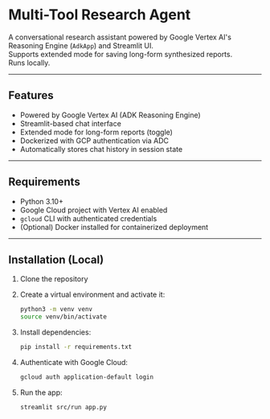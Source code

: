 # Multi-Tool Research Agent 

A conversational research assistant powered by Google Vertex AI's Reasoning Engine (`AdkApp`) and Streamlit UI.  
Supports extended mode for saving long-form synthesized reports.  
Runs locally.

---

## Features

- Powered by Google Vertex AI (ADK Reasoning Engine)
- Streamlit-based chat interface
- Extended mode for long-form reports (toggle)
- Dockerized with GCP authentication via ADC
- Automatically stores chat history in session state

---

## Requirements

- Python 3.10+
- Google Cloud project with Vertex AI enabled
- `gcloud` CLI with authenticated credentials
- (Optional) Docker installed for containerized deployment

---

## Installation (Local)

1. Clone the repository

2. Create a virtual environment and activate it:

    ```bash
    python3 -m venv venv
    source venv/bin/activate
    ```

3. Install dependencies:

    ```bash
    pip install -r requirements.txt
    ```

4. Authenticate with Google Cloud:

    ```bash
    gcloud auth application-default login
    ```

5. Run the app:

    ```bash
    streamlit src/run app.py
    ```

